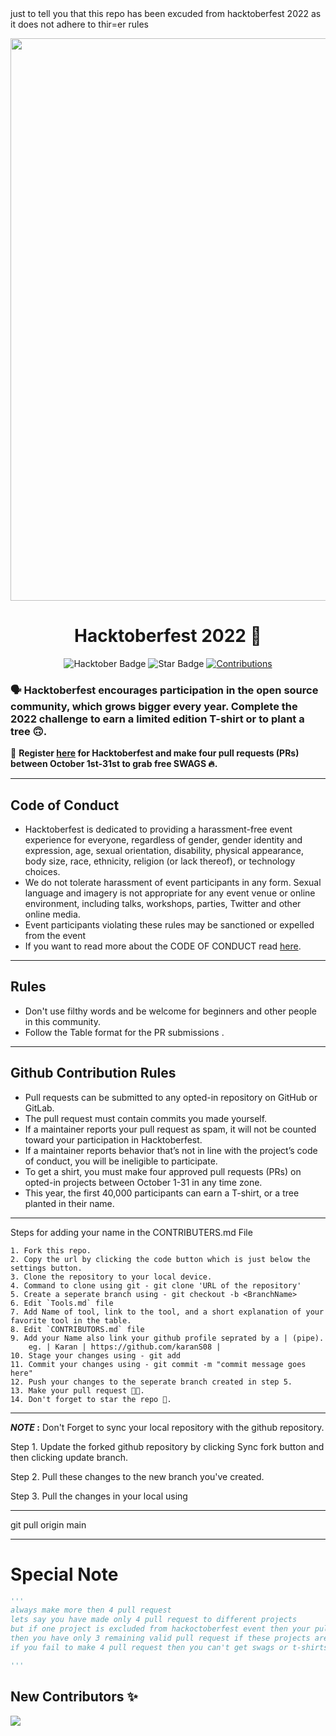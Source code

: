 

<bold>
    just to tell you that this repo has been excuded from hacktoberfest 2022 as it does not adhere to thir=er rules
    </bold>

<p align="center">
    <a href="https://hacktoberfest.digitalocean.com/">
      <img src="https://github.com/karanS08/ctf-tools-for-forensics/blob/main/assets/Email%20Banners-Dark.png" width=900px>
    </a>
</p>

<h1 align="center"> Hacktoberfest 2022 🎉</h1>

<div align="center">
  
<img src="https://img.shields.io/badge/hacktoberfest-2022-blueviolet" alt="Hacktober Badge"/>
 <img src="https://img.shields.io/static/v1?label=%F0%9F%8C%9F&message=If%20Useful&style=style=flat&color=BC4E99" alt="Star Badge"/>
 <a href="https://github.com/keshavsingh4522" ><img src="https://img.shields.io/badge/Contributions-welcome-violet.svg?style=flat&logo=git" alt="Contributions" /></a>

</div>

### 🗣 Hacktoberfest encourages participation in the open source community, which grows bigger every year. Complete the 2022 challenge to earn a limited edition T-shirt or to plant a tree 🙃.

📢 **Register [here](https://hacktoberfest.digitalocean.com) for Hacktoberfest and make four pull requests (PRs) between October 1st-31st to grab free SWAGS 🔥.**


---

## Code of Conduct

- Hacktoberfest is dedicated to providing a harassment-free event experience for everyone, regardless of gender, gender identity and expression, age, sexual orientation, disability, physical appearance, body size, race, ethnicity, religion (or lack thereof), or technology choices.
- We do not tolerate harassment of event participants in any form. Sexual language and imagery is not appropriate for any event venue or online environment, including talks, workshops, parties, Twitter and other online media.
-  Event participants violating these rules may be sanctioned or expelled from the event
- If you want to read more about the CODE OF CONDUCT read [here](https://github.com/karanS08/ctf-tools/blob/main/CODE_OF_CONDUCT.md).


---
## Rules

- Don't use filthy words and be welcome for beginners and other people in this community.
- Follow the Table format for the PR submissions .


---

## Github Contribution Rules
- Pull requests can be submitted to any opted-in repository on GitHub or GitLab.
- The pull request must contain commits you made yourself.
- If a maintainer reports your pull request as spam, it will not be counted toward your participation in Hacktoberfest.
- If a maintainer reports behavior that’s not in line with the project’s code of conduct, you will be ineligible to participate.
- To get a shirt, you must make four approved pull requests (PRs) on opted-in projects between October 1-31 in any time zone.
- This year, the first 40,000 participants can earn a T-shirt, or a tree planted in their name.
---

Steps for adding your name in the CONTRIBUTERS.md File

    1. Fork this repo.
    2. Copy the url by clicking the code button which is just below the settings button.
    3. Clone the repository to your local device.
    4. Command to clone using git - git clone 'URL of the repository'
    5. Create a seperate branch using - git checkout -b <BranchName>
    6. Edit `Tools.md` file 
    7. Add Name of tool, link to the tool, and a short explanation of your favorite tool in the table.
    8. Edit `CONTRIBUTORS.md` file
    9. Add your Name also link your github profile seprated by a | (pipe).
        eg. | Karan | https://github.com/karanS08 | 
    10. Stage your changes using - git add
    11. Commit your changes using - git commit -m "commit message goes here"
    12. Push your changes to the seperate branch created in step 5.
    13. Make your pull request 🙌🏽.
    14. Don't forget to star the repo 🙂.

----


   **_NOTE_ :** Don't Forget to sync your local repository with the github repository. 
   
   Step 1. Update the forked github repository by clicking Sync fork button and then clicking update branch.
   
   Step 2. Pull these changes to the new branch you've created.
   
   Step 3. Pull the changes in your local using 
   
   ---
   
   git pull origin main
   
   ----


# Special Note 
```py
'''
always make more then 4 pull request
lets say you have made only 4 pull request to different projects
but if one project is excluded from hackoctoberfest event then your pull request will not be counted and 
then you have only 3 remaining valid pull request if these projects are not excluded.
if you fail to make 4 pull request then you can't get swags or t-shirts.

'''
```

## New Contributors ✨
<a href = "https://github.com/karanS08/ctf-tools/graphs/contributors">
  <img src = "https://contrib.rocks/image?repo=karanS08/ctf-tools"/>
</a>

